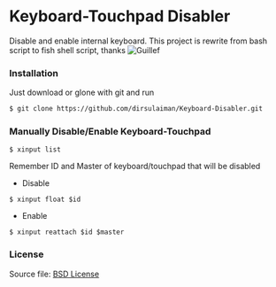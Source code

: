 # Keyboard-Touchpad Disabler
Disable and enable internal keyboard. This project is rewrite from bash script to fish shell script, thanks ![Guillef](https://ubuntu-mate.community/t/enable-disable-keyboard-or-laptop-touchpad-with-bash-scripts/15722)

### Installation 
Just download or glone with git and run 
```sh
$ git clone https://github.com/dirsulaiman/Keyboard-Disabler.git
```

### Manually Disable/Enable Keyboard-Touchpad
```
$ xinput list
```
Remember ID and Master of keyboard/touchpad that will be disabled
- Disable
```
$ xinput float $id
``` 

- Enable
```
$ xinput reattach $id $master
```

### License
Source file: [BSD License](https://github.com/dirsulaiman/Keyboard-Disabler/blob/master/LICENSE)